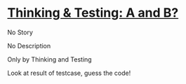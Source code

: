 # [Thinking & Testing: A and B?](https://www.codewars.com/kata/thinking-and-testing-a-and-b "https://www.codewars.com/kata/56d904db9963e9cf5000037d")

No Story

No Description

Only by Thinking and Testing

Look at result of testcase, guess the code!